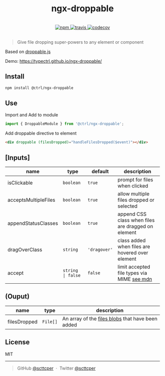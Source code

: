 <div align="center">
  <h1>ngx-droppable</h1>
  <br>
  <a href="https://www.npmjs.com/package/@ctrl/ngx-droppable">
    <img src="https://img.shields.io/npm/v/@ctrl/ngx-droppable.svg" alt="npm">
  </a>
  <a href="https://travis-ci.org/TypeCtrl/ngx-droppable">
    <img src="https://img.shields.io/travis/TypeCtrl/ngx-droppable/master.svg" alt="travis">
  </a>
  <a href="https://codecov.io/github/typectrl/ngx-droppable">
    <img src="https://img.shields.io/codecov/c/github/typectrl/ngx-droppable.svg" alt="codecov">
  </a>
  <br>
  <br>
</div>

> Give file dropping super-powers to any element or component  

Based on [droppable.js](https://github.com/lifenautjoe/droppable)  

Demo: https://typectrl.github.io/ngx-droppable/

## Install
```sh
npm install @ctrl/ngx-droppable
```

## Use
Import and Add to module
```ts
import { DroppableModule } from '@ctrl/ngx-droppable';
```
Add droppable directive to element
```html
<div droppable (filesDropped)="handleFilesDropped($event)"></div>
```
## [Inputs]

| name                 | type             | default      | description                                                                                                        |
| -------------------- | ---------------- | ------------ | ------------------------------------------------------------------------------------------------------------------ |
| isClickable          | `boolean`        | `true`       | prompt for files when clicked                                                                                      |
| acceptsMultipleFiles | `boolean`        | `true`       | allow multiple files dropped or selected                                                                           |
| appendStatusClasses  | `boolean`        | `true`       | append CSS class when files are dragged on element                                                                 |
| dragOverClass        | `string`         | `'dragover'` | class added when files are hovered over element                                                                    |
| accept               | `string \| false` | `false`      | limit accepted file types via MIME [see mdn](https://developer.mozilla.org/en-US/docs/Web/HTML/Element/input/file) |

## (Ouput)

| name         | type     | description                                                                                               |
| ------------ | -------- | --------------------------------------------------------------------------------------------------------- |
| filesDropped | `File[]` | An array of the [files blobs](https://developer.mozilla.org/en-US/docs/Web/API/File) that have been added |

## License
MIT

---

> GitHub [@scttcper](https://github.com/scttcper) &nbsp;&middot;&nbsp;
> Twitter [@scttcper](https://twitter.com/scttcper)
